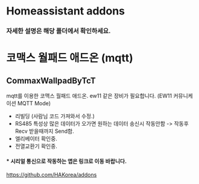 Homeassistant addons
====================
### 자세한 설명은 해당 폴더에서 확인하세요.

# 코맥스 월패드 애드온 (mqtt)
## CommaxWallpadByTcT
mqtt를 이용한 코맥스 월패드 애드온. ew11 같은 장비가 필요합니다. (EW11 커뮤니케이션 MQTT Mode)
- 리빌딩 (사람님 코드 가져와서 수정.)
- RS485 특성상 많은 데이터가 오가면 원하는 데이터 송신시 작동안함 -> 작동후 Recv 받을때까지 Send함.
- 엘리베이터 확인중.
- 전열교환기 확인중.


#### * 시리얼 통신으로 작동하는 앱은 링크로 이동 바랍니다.
https://github.com/HAKorea/addons
